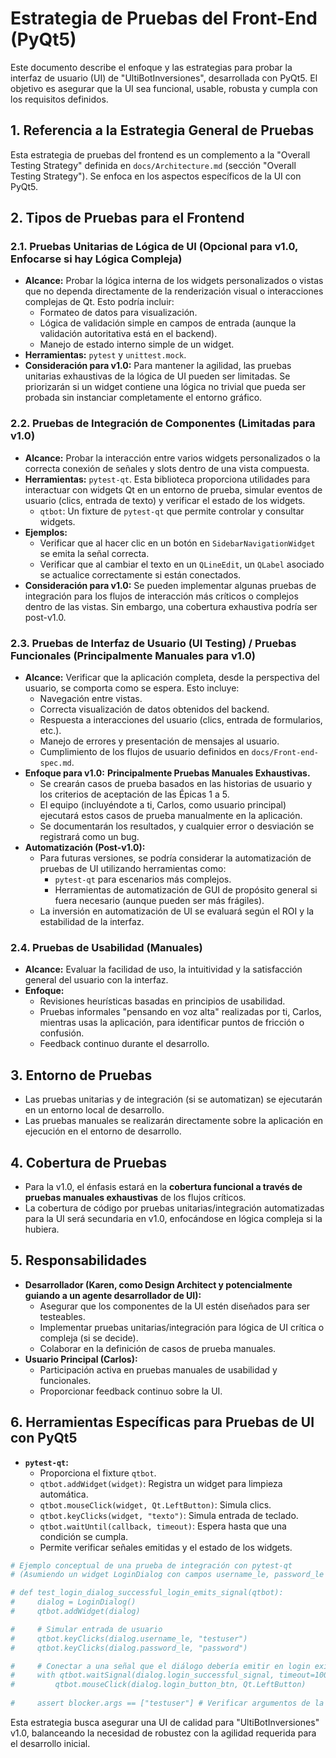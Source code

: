 # Estrategia de Pruebas del Front-End (PyQt5)

Este documento describe el enfoque y las estrategias para probar la interfaz de usuario (UI) de "UltiBotInversiones", desarrollada con PyQt5. El objetivo es asegurar que la UI sea funcional, usable, robusta y cumpla con los requisitos definidos.

## 1. Referencia a la Estrategia General de Pruebas

Esta estrategia de pruebas del frontend es un complemento a la "Overall Testing Strategy" definida en `docs/Architecture.md` (sección "Overall Testing Strategy"). Se enfoca en los aspectos específicos de la UI con PyQt5.

## 2. Tipos de Pruebas para el Frontend

### 2.1. Pruebas Unitarias de Lógica de UI (Opcional para v1.0, Enfocarse si hay Lógica Compleja)

-   **Alcance:** Probar la lógica interna de los widgets personalizados o vistas que no dependa directamente de la renderización visual o interacciones complejas de Qt. Esto podría incluir:
    -   Formateo de datos para visualización.
    -   Lógica de validación simple en campos de entrada (aunque la validación autoritativa está en el backend).
    -   Manejo de estado interno simple de un widget.
-   **Herramientas:** `pytest` y `unittest.mock`.
-   **Consideración para v1.0:** Para mantener la agilidad, las pruebas unitarias exhaustivas de la lógica de UI pueden ser limitadas. Se priorizarán si un widget contiene una lógica no trivial que pueda ser probada sin instanciar completamente el entorno gráfico.

### 2.2. Pruebas de Integración de Componentes (Limitadas para v1.0)

-   **Alcance:** Probar la interacción entre varios widgets personalizados o la correcta conexión de señales y slots dentro de una vista compuesta.
-   **Herramientas:** `pytest-qt`. Esta biblioteca proporciona utilidades para interactuar con widgets Qt en un entorno de prueba, simular eventos de usuario (clics, entrada de texto) y verificar el estado de los widgets.
    -   `qtbot`: Un fixture de `pytest-qt` que permite controlar y consultar widgets.
-   **Ejemplos:**
    -   Verificar que al hacer clic en un botón en `SidebarNavigationWidget` se emita la señal correcta.
    -   Verificar que al cambiar el texto en un `QLineEdit`, un `QLabel` asociado se actualice correctamente si están conectados.
-   **Consideración para v1.0:** Se pueden implementar algunas pruebas de integración para los flujos de interacción más críticos o complejos dentro de las vistas. Sin embargo, una cobertura exhaustiva podría ser post-v1.0.

### 2.3. Pruebas de Interfaz de Usuario (UI Testing) / Pruebas Funcionales (Principalmente Manuales para v1.0)

-   **Alcance:** Verificar que la aplicación completa, desde la perspectiva del usuario, se comporta como se espera. Esto incluye:
    -   Navegación entre vistas.
    -   Correcta visualización de datos obtenidos del backend.
    -   Respuesta a interacciones del usuario (clics, entrada de formularios, etc.).
    -   Manejo de errores y presentación de mensajes al usuario.
    -   Cumplimiento de los flujos de usuario definidos en `docs/Front-end-spec.md`.
-   **Enfoque para v1.0:** **Principalmente Pruebas Manuales Exhaustivas.**
    -   Se crearán casos de prueba basados en las historias de usuario y los criterios de aceptación de las Épicas 1 a 5.
    -   El equipo (incluyéndote a ti, Carlos, como usuario principal) ejecutará estos casos de prueba manualmente en la aplicación.
    -   Se documentarán los resultados, y cualquier error o desviación se registrará como un bug.
-   **Automatización (Post-v1.0):**
    -   Para futuras versiones, se podría considerar la automatización de pruebas de UI utilizando herramientas como:
        -   `pytest-qt` para escenarios más complejos.
        -   Herramientas de automatización de GUI de propósito general si fuera necesario (aunque pueden ser más frágiles).
    -   La inversión en automatización de UI se evaluará según el ROI y la estabilidad de la interfaz.

### 2.4. Pruebas de Usabilidad (Manuales)

-   **Alcance:** Evaluar la facilidad de uso, la intuitividad y la satisfacción general del usuario con la interfaz.
-   **Enfoque:**
    -   Revisiones heurísticas basadas en principios de usabilidad.
    -   Pruebas informales "pensando en voz alta" realizadas por ti, Carlos, mientras usas la aplicación, para identificar puntos de fricción o confusión.
    -   Feedback continuo durante el desarrollo.

## 3. Entorno de Pruebas

-   Las pruebas unitarias y de integración (si se automatizan) se ejecutarán en un entorno local de desarrollo.
-   Las pruebas manuales se realizarán directamente sobre la aplicación en ejecución en el entorno de desarrollo.

## 4. Cobertura de Pruebas

-   Para la v1.0, el énfasis estará en la **cobertura funcional a través de pruebas manuales exhaustivas** de los flujos críticos.
-   La cobertura de código por pruebas unitarias/integración automatizadas para la UI será secundaria en v1.0, enfocándose en lógica compleja si la hubiera.

## 5. Responsabilidades

-   **Desarrollador (Karen, como Design Architect y potencialmente guiando a un agente desarrollador de UI):**
    -   Asegurar que los componentes de la UI estén diseñados para ser testeables.
    -   Implementar pruebas unitarias/integración para lógica de UI crítica o compleja (si se decide).
    -   Colaborar en la definición de casos de prueba manuales.
-   **Usuario Principal (Carlos):**
    -   Participación activa en pruebas manuales de usabilidad y funcionales.
    -   Proporcionar feedback continuo sobre la UI.

## 6. Herramientas Específicas para Pruebas de UI con PyQt5

-   **`pytest-qt`:**
    -   Proporciona el fixture `qtbot`.
    -   `qtbot.addWidget(widget)`: Registra un widget para limpieza automática.
    -   `qtbot.mouseClick(widget, Qt.LeftButton)`: Simula clics.
    -   `qtbot.keyClicks(widget, "texto")`: Simula entrada de teclado.
    -   `qtbot.waitUntil(callback, timeout)`: Espera hasta que una condición se cumpla.
    -   Permite verificar señales emitidas y el estado de los widgets.

```python
# Ejemplo conceptual de una prueba de integración con pytest-qt
# (Asumiendo un widget LoginDialog con campos username_le, password_le y login_btn)

# def test_login_dialog_successful_login_emits_signal(qtbot):
#     dialog = LoginDialog()
#     qtbot.addWidget(dialog)

#     # Simular entrada de usuario
#     qtbot.keyClicks(dialog.username_le, "testuser")
#     qtbot.keyClicks(dialog.password_le, "password")

#     # Conectar a una señal que el diálogo debería emitir en login exitoso
#     with qtbot.waitSignal(dialog.login_successful_signal, timeout=1000) as blocker:
#         qtbot.mouseClick(dialog.login_button_btn, Qt.LeftButton)
    
#     assert blocker.args == ["testuser"] # Verificar argumentos de la señal
```

Esta estrategia busca asegurar una UI de calidad para "UltiBotInversiones" v1.0, balanceando la necesidad de robustez con la agilidad requerida para el desarrollo inicial.
